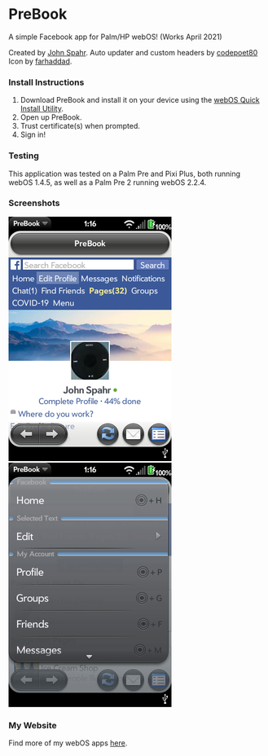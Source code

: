 # PreBook
A simple Facebook app for Palm/HP webOS! (Works April 2021)

Created by [John Spahr](https://github.com/JohnSpahr).
Auto updater and custom headers by [codepoet80](https://github.com/codepoet80)
Icon by [farhaddad](https://4d-creations.com/).

### Install Instructions
1. Download PreBook and install it on your device using the [webOS Quick Install Utility](https://github.com/JayCanuck/webos-quick-install/releases).
2. Open up PreBook.
3. Trust certificate(s) when prompted.
4. Sign in!

### Testing
This application was tested on a Palm Pre and Pixi Plus, both running webOS 1.4.5, as well as a Palm Pre 2 running webOS 2.2.4.

### Screenshots
![Profile](https://github.com/JohnSpahr/PreBook/blob/master/Screenshots/profile.png?raw=true) ![Menu](https://github.com/JohnSpahr/PreBook/blob/master/Screenshots/menu%201.png?raw=true)

### My Website
Find more of my webOS apps [here](https://tectrasystems.org/software.html#webos).
